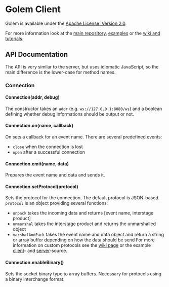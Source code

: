 # Golem Client

Golem is available under the [Apache License, Version 2.0](http://www.apache.org/licenses/LICENSE-2.0.html).

For more information look at the [main repository](https://github.com/trevex/golem), [examples](https://github.com/trevex/golem_examples) or the [wiki and tutorials](https://github.com/trevex/golem/wiki).

## API Documentation

The API is very similar to the server, but uses idiomatic JavaScript, so the main difference is the lower-case for method names.

### Connection

#### Connection(addr, debug)

The constructor takes an `addr` (e.g. `ws://127.0.0.1:8080/ws`) and a boolean defining whether debug informations should be output or not.

#### Connection.on(name, callback)

On sets a callback for an event name. There are several predefined events:
* `close` when the connection is lost
* `open` after a successful connection

#### Connection.emit(name, data)

Prepares the event name and data and sends it.

#### Connection.setProtocol(protocol)

Sets the protocol for the connection. The default protocol is JSON-based. `protocol` is an object providing several functions:
* `unpack` takes the incoming data and returns [event name, interstage product]
* `unmarshal` takes the interstage product and returns the unmarshalled object
* `marshalAndPack` takes the event name and data object and return a string or array buffer depending on how the data should be send
For more information on custom protocols see the [wiki page](https://github.com/trevex/golem/wiki/Custom-protocol-using-BSON) or the example [client](https://github.com/trevex/golem_examples/blob/master/public/example_protocol.html)- and [server](https://github.com/trevex/golem_examples/blob/master/example_protocol.go)-source.

#### Connection.enableBinary()

Sets the socket binary type to array buffers. Necessary for protocols using a binary interchange format.


